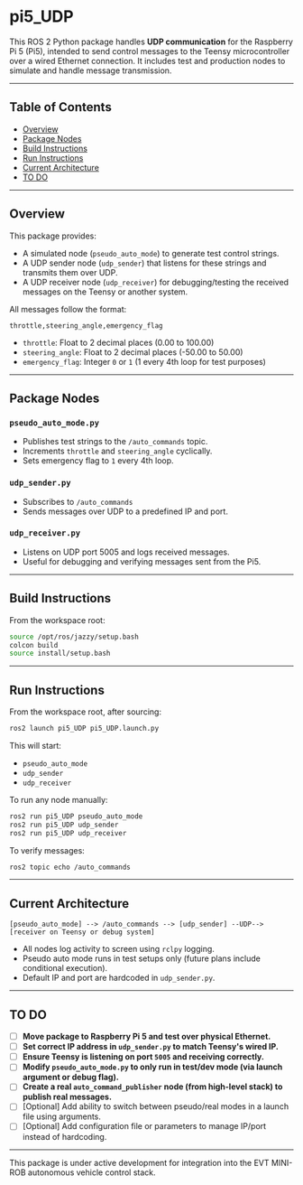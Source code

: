 # pi5_UDP

This ROS 2 Python package handles **UDP communication** for the Raspberry Pi 5 (Pi5), intended to send control messages to the Teensy microcontroller over a wired Ethernet connection. It includes test and production nodes to simulate and handle message transmission.

---

## Table of Contents

- [Overview](#overview)
- [Package Nodes](#package-nodes)
- [Build Instructions](#build-instructions)
- [Run Instructions](#run-instructions)
- [Current Architecture](#current-architecture)
- [TO DO](#to-do)

---

## Overview

This package provides:

- A simulated node (`pseudo_auto_mode`) to generate test control strings.
- A UDP sender node (`udp_sender`) that listens for these strings and transmits them over UDP.
- A UDP receiver node (`udp_receiver`) for debugging/testing the received messages on the Teensy or another system.

All messages follow the format:

```
throttle,steering_angle,emergency_flag
```

- `throttle`: Float to 2 decimal places (0.00 to 100.00)
- `steering_angle`: Float to 2 decimal places (-50.00 to 50.00)
- `emergency_flag`: Integer `0` or `1` (1 every 4th loop for test purposes)

---

## Package Nodes

### `pseudo_auto_mode.py`

- Publishes test strings to the `/auto_commands` topic.
- Increments `throttle` and `steering_angle` cyclically.
- Sets emergency flag to `1` every 4th loop.

### `udp_sender.py`

- Subscribes to `/auto_commands`
- Sends messages over UDP to a predefined IP and port.

### `udp_receiver.py`

- Listens on UDP port 5005 and logs received messages.
- Useful for debugging and verifying messages sent from the Pi5.

---

## Build Instructions

From the workspace root:

```bash
source /opt/ros/jazzy/setup.bash
colcon build
source install/setup.bash
```

---

## Run Instructions

From the workspace root, after sourcing:

```bash
ros2 launch pi5_UDP pi5_UDP.launch.py
```

This will start:
- `pseudo_auto_mode`
- `udp_sender`
- `udp_receiver`

To run any node manually:

```bash
ros2 run pi5_UDP pseudo_auto_mode
ros2 run pi5_UDP udp_sender
ros2 run pi5_UDP udp_receiver
```

To verify messages:

```bash
ros2 topic echo /auto_commands
```

---

## Current Architecture

```text
[pseudo_auto_mode] --> /auto_commands --> [udp_sender] --UDP--> [receiver on Teensy or debug system]
```

- All nodes log activity to screen using `rclpy` logging.
- Pseudo auto mode runs in test setups only (future plans include conditional execution).
- Default IP and port are hardcoded in `udp_sender.py`.

---

## TO DO

- [ ] **Move package to Raspberry Pi 5 and test over physical Ethernet.**
- [ ] **Set correct IP address in `udp_sender.py` to match Teensy's wired IP.**
- [ ] **Ensure Teensy is listening on port `5005` and receiving correctly.**
- [ ] **Modify `pseudo_auto_mode.py` to only run in test/dev mode (via launch argument or debug flag).**
- [ ] **Create a real `auto_command_publisher` node (from high-level stack) to publish real messages.**
- [ ] [Optional] Add ability to switch between pseudo/real modes in a launch file using arguments.
- [ ] [Optional] Add configuration file or parameters to manage IP/port instead of hardcoding.

---

This package is under active development for integration into the EVT MINI-ROB autonomous vehicle control stack.
